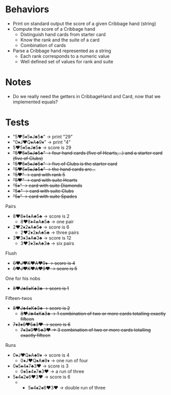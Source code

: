 # Behaviors

- Print on standard output the score of a given Cribbage hand (string)
- Compute the score of a Cribbage hand
  - Distinguish hand cards from starter card
  - Know the rank and the suite of a card
  - Combination of cards
- Parse a Cribbage hand represented as a string
    - Each rank corresponds to a numeric value
    - Well defined set of values for rank and suite

# Notes

- Do we really need the getters in CribbageHand and Card, now that we implemented equals?

# Tests

- "5♥5♦5♠J♣5♣" -> print "29"
- "0♦J♥Q♠A♣9♦" -> print "4"
- 5♥5♦5♠J♣5♣ -> score is 29
- ~~"5♥5♦5♠J♣5♣" -> four hand cards (five of Hearts,...) and a starter card (five of Clubs)~~
- ~~"5♥5♦5♠J♣5♣" -> five of Clubs is the starter card~~
- ~~"5♥5♦5♠J♣5♣" -> the hand cards are...~~
- ~~"5♥" -> card with rank 5~~
- ~~"5♥" -> card with suite Hearts~~
- ~~"5♦" -> card with suite Diamonds~~
- ~~"5♣" -> card with suite Clubs~~
- ~~"5♠" -> card with suite Spades~~

Pairs

- 8♥8♦4♠A♣5♣ -> score is 2
  - 8♥8♦4♠A♣5♣ -> one pair
- 2♥2♦2♠A♣5♣ -> score is 6
  - 2♥2♦2♠A♣5♣ -> three pairs
- 3♥3♦3♠A♣3♣ -> score is 12
  - 3♥3♦3♠A♣3♣ -> six pairs

Flush

- ~~0♥J♥K♥A♥9♦ -> score is 4~~
- ~~0♥J♥K♥A♥9♥ -> score is 5~~

One for his nobs

- ~~8♥J♣6♠K♣3♣ -> score is 1~~

Fifteen-twos

- ~~8♥J♣4♠K♣3♣ -> score is 2~~
  - ~~8♥J♣4♠K♣3♣ -> 1 combination of two or more cards totalling exactly fifteen~~
- ~~7♦3♦0♥5♣3♥ -> score is 6~~
  - ~~7♦3♦0♥5♣3♥ -> 3 combination of two or more cards totalling exactly fifteen~~

Runs

- 0♦J♥Q♠A♣9♦ -> score is 4
  - 0♦J♥Q♠A♣9♦ -> one run of four
- 0♠5♠4♠7♣3♥ -> score is 3
  - 0♠5♠4♠7♣3♥ -> a run of three
- 5♠4♠2♠6♥3♥ -> score is 6
  - - 5♠4♠2♠6♥3♥ -> double run of three

